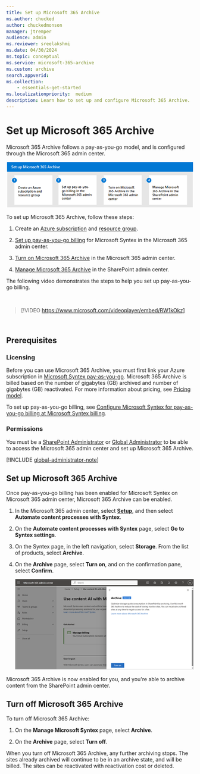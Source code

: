 ```yaml
---
title: Set up Microsoft 365 Archive
ms.author: chucked
author: chuckedmonson
manager: jtremper
audience: admin
ms.reviewer: sreelakshmi
ms.date: 04/30/2024
ms.topic: conceptual
ms.service: microsoft-365-archive
ms.custom: archive
search.appverid:
ms.collection:
    - essentials-get-started
ms.localizationpriority:  medium
description: Learn how to set up and configure Microsoft 365 Archive.
---
```


# Set up Microsoft 365 Archive

Microsoft 365 Archive follows a pay-as-you-go model, and is configured through the Microsoft 365 admin center.

![Diagram showing four steps of the setup process for Microsoft 365 Archive.](../media/m365-archive/archive-setup-diagram.png)

To set up Microsoft 365 Archive, follow these steps:

1. Create an [Azure subscription](/azure/cloud-adoption-framework/ready/azure-best-practices/initial-subscriptions) and [resource group](/azure/azure-resource-manager/management/manage-resource-groups-portal).

2. [Set up pay-as-you-go billing](/microsoft-365/syntex/syntex-azure-billing) for Microsoft Syntex in the Microsoft 365 admin center.

3. [Turn on Microsoft 365 Archive](#set-up-microsoft-365-archive) in the Microsoft 365 admin center.

4. [Manage Microsoft 365 Archive](archive-manage.md) in the SharePoint admin center.

The following video demonstrates the steps to help you set up pay-as-you-go billing.

</br>

> [!VIDEO https://www.microsoft.com/videoplayer/embed/RW1kOkz]

</br>

## Prerequisites

### Licensing

Before you can use Microsoft 365 Archive, you must first link your Azure subscription in [Microsoft Syntex pay-as-you-go](/microsoft-365/syntex/syntex-azure-billing). Microsoft 365 Archive is billed based on the number of gigabytes (GB) archived and number of gigabytes (GB) reactivated. For more information about pricing, see [Pricing model](archive-pricing.md).

To set up pay-as-you-go billing, see [Configure Microsoft Syntex for pay-as-you-go billing at Microsoft Syntex billing](/microsoft-365/syntex/syntex-azure-billing).

### Permissions

You must be a [SharePoint Administrator](/entra/identity/role-based-access-control/permissions-reference#sharepoint-administrator) or [Global Administrator](/entra/identity/role-based-access-control/permissions-reference#global-administrator) to be able to access the Microsoft 365 admin center and set up Microsoft 365 Archive.

[!INCLUDE [global-administrator-note](../includes/global-administrator-note.md)]

## Set up Microsoft 365 Archive

Once pay-as-you-go billing has been enabled for Microsoft Syntex on Microsoft 365 admin center, Microsoft 365 Archive can be enabled.

1. In the Microsoft 365 admin center, select <a href="https://go.microsoft.com/fwlink/p/?linkid=2171997" target="_blank">**Setup**</a>, and then select **Automate content processes with Syntex**.

2. On the **Automate content processes with Syntex** page, select **Go to Syntex settings**.

3. On the Syntex page, in the left navigation, select **Storage**. From the list of products, select **Archive**.

4. On the **Archive** page, select **Turn on**, and on the confirmation pane, select **Confirm**.

    ![Screenshot of the Microsoft 365 Archive page in the admin center showing how to turn on Archive.](../media/m365-archive/turn-on-archive-admin-center.png)

Microsoft 365 Archive is now enabled for you, and you're able to archive content from the SharePoint admin center.

## Turn off Microsoft 365 Archive

To turn off Microsoft 365 Archive:

1. On the **Manage Microsoft Syntex** page, select **Archive**.

2. On the **Archive** page, select **Turn off**.

When you turn off Microsoft 365 Archive, any further archiving stops. The sites already archived will continue to be in an archive state, and will be billed. The sites can be reactivated with reactivation cost or deleted.

